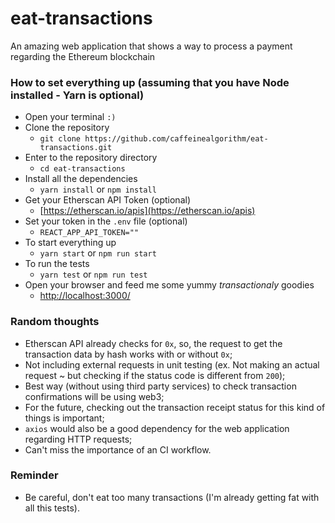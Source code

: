 # eat-transactions

An amazing web application that shows a way to process a payment regarding the Ethereum blockchain

### How to set everything up (assuming that you have Node installed - Yarn is optional)

- Open your terminal `:)`
- Clone the repository
  - `git clone https://github.com/caffeinealgorithm/eat-transactions.git`
- Enter to the repository directory
  - `cd eat-transactions`
- Install all the dependencies
  - `yarn install` or `npm install`
- Get your Etherscan API Token (optional)
  - [https://etherscan.io/apis](https://etherscan.io/apis)
- Set your token in the `.env` file (optional)
  - `REACT_APP_API_TOKEN=""`
- To start everything up
  - `yarn start` or `npm run start`
- To run the tests
  - `yarn test` or `npm run test`
- Open your browser and feed me some yummy _transactionaly_ goodies
  - [http://localhost:3000/](http://localhost:3000/)

### Random thoughts

- Etherscan API already checks for `0x`, so, the request to get the transaction data by hash works with or without `0x`;
- Not including external requests in unit testing (ex. Not making an actual request ~ but checking if the status code is different from `200`);
- Best way (without using third party services) to check transaction confirmations will be using web3;
- For the future, checking out the transaction receipt status for this kind of things is important;
- `axios` would also be a good dependency for the web application regarding HTTP requests;
- Can't miss the importance of an CI workflow.

### Reminder

- Be careful, don't eat too many transactions (I'm already getting fat with all this tests).
